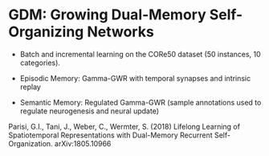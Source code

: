 # GDM: Growing Dual-Memory Self-Organizing Networks

+ Batch and incremental learning on the CORe50 dataset (50 instances, 10 categories).

+ Episodic Memory: Gamma-GWR with temporal synapses and intrinsic replay

+ Semantic Memory: Regulated Gamma-GWR (sample annotations used to regulate neurogenesis and neural update)

Parisi, G.I., Tani, J., Weber, C., Wermter, S. (2018) Lifelong Learning of Spatiotemporal Representations with Dual-Memory Recurrent Self-Organization. arXiv:1805.10966
